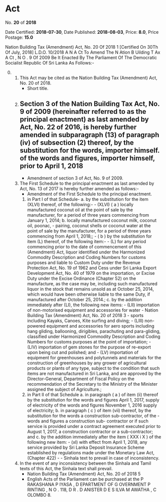 # Act

No. **20** of **2018**

Date Certified: **2018-07-30**, Date Published: **2018-08-03**, Price: **8.0**, Price Postage: **15.0**

Nation Building Tax  (Amendment) Act, No. 20 Of 2018 1
[Certified On 30Th Of July, 2018]
L.D.O. 10/2018
A N  A Ct   To   Amend   The  N Ation  B Uilding  T Ax  A Ct , N O . 9  Of  2009
Be   It Enacted By The Parliament Of The Democratic Socialist Republic Of Sri Lanka As Follows:-

0. 
    1. This Act may be cited as the Nation Building Tax (Amendment) Act, No. 20 of 2018.
        - Short  title.
    2. Section 3 of the Nation Building Tax Act, No. 9 of 2009 (hereinafter referred to as the principal enactment) as last amended by Act, No. 22 of 2016, is hereby further amended in subparagraph (13) of paragraph (iv) of subsection (2) thereof, by the substitution for the words, importer himself. of the words and figures, importer himself, prior to April 1, 2018
        - 
        - Amendment of section 3 of Act, No. 9 of 2009.
    3. The First Schedule to the principal enactment as last amended by Act, No. 13 of 2017 is hereby further amended as follows:-
        - Amendment of the First Schedule to the principal enactment.
        1. in  Part I of that Schedule-
            a. by the substitution for the item (XLVI) thereof, of the following:-
                - (XLVI) ( a ) locally manufactured coconut oil at the point of sale by the manufacturer, for a period of three years commencing from January 1, 2014;
            b. locally manufactured coconut milk, coconut oil, poonac,
                - pairing, coconut shells or coconut water at the point of sale by the manufacturer, for a period of three years commencing from April 1, 2018;;
                - ( b ) by the substitution for item (L) thereof, of the following item:-
                - (L) for any period commencing prior to the date of commencement of this (Amendment) Act, liquor identified under the Harmonized Commodity Description and Coding Numbers for customs purposes and liable to Custom Duty under the Revenue Protection Act, No. 19 of 1962 and Cess under Sri Lanka Export Development Act, No. 40 of 1979 on the importation, or Excise Duty under the Excise Ordinance (Chapter 52) on the manufacture, as the case may be, including such manufactured liquor in the stock that remains unsold as at October 25, 2014, which would have been otherwise liable to the same Duty, if manufactured after October 25, 2014.;
            c. by the addition immediately after (LI), the following new items:
                - (LII) importation of non-motorised equipment and accessories for water
                - Nation Building Tax  (Amendment) Act, No. 20 of 2018 3
                - sports including Kayaks, Canoes, Kite surfing and diving;
                - (LIII) non-powered equipment and accessories for aero sports including hang gliding, ballooning, dirigibles, parachuting and para-gliding, classified under Harmonized Commodity Description and Coding Numbers for customs purposes at the point of importation;
                - (LIV) importation of gem stones for the purpose of re-export upon being cut and polished; and
                - (LV) importation of equipment for greenhouses and polytunnels and materials for the construction of greenhouses by any grower of agricultural products or plants of any type, subject to the condition that such items are not manufactured in Sri Lanka, and are approved by the Director-General, Department of  Fiscal  Policy  on  the recommendation of the Secretary to the Ministry of the Minister assigned the subject of Agriculture.;
        2. in Part II of that Schedule
            a. in paragraph ( a ) of item (ii) thereof by the substitution for the words and figures April 1, 2017, supply of electricity of the words and figures November 1, 2016 supply of electricity;
            b. in paragraph ( c ) of item (vii) thereof, by the  substitution  for  the  words a construction sub-contractor, of the
                - words and figures a construction sub- contractor or if such service is provided under a contract agreement executed prior to August 1, 2017, a construction contractor or a sub-contractor; and
            c. by the addition immediately after the item ( XXX i X ) of the following new item:
                - (xl) with effect from April 1, 2018, any service provided by Sri Lanka Deposit  Insurance  Scheme established by regulations made under the Monetary Law Act, (Chapter 422)
                - 
                - Sinhala text to prevail in case of inconsistency.
    4. In the event of any inconsistency between the Sinhala and Tamil texts of this Act, the Sinhala text shall prevail.
        - Nation Building Tax  (Amendment) Act, No. 20 of 2018 5
        - English Acts of the Parliament can be purchased at the P RAKASHANA  P IYASA , D EPARTMENT   OF G OVERNMENT  P RINTING , N O . 118, D R . D ANISTER  D E  S ILVA  M AWATHA , C OLOMBO  8.